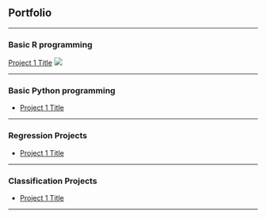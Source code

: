 ## Portfolio

---

### Basic R programming

[Project 1 Title](/sample_page)
<img src="images/dummy_thumbnail.jpg?raw=true"/>

---

### Basic Python programming

- [Project 1 Title](http://example.com/)

---

### Regression Projects

- [Project 1 Title](http://example.com/)

---

### Classification Projects

- [Project 1 Title](http://example.com/)

---

